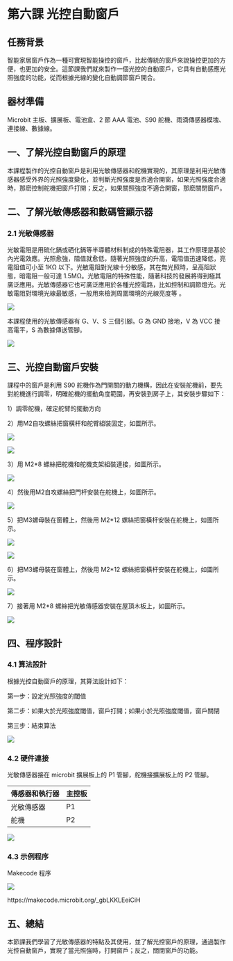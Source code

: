 # 第六課 光控自動窗戶 

## 任務背景 
<P>    
智能家居窗戶作為一種可實現智能操控的窗戶，比起傳統的窗戶來說操控更加的方便，也更加的安全。這節課我們就來製作一個光控的自動窗戶，它具有自動感應光照強度的功能，從而根據光線的變化自動調節窗戶開合。 
<P>

## 器材準備 
<P>    
Microbit 主板、擴展板、電池盒、2 節 AAA 電池、S90 舵機、雨滴傳感器模塊、連接線、數據線。 
<P> 

## 一、了解光控自動窗戶的原理 
<P>
本課程製作的光控自動窗戶是利用光敏傳感器和舵機實現的，其原理是利用光敏傳感器感受外界的光照強度變化，並判斷光照強度是否適合開窗，如果光照強度合適時，那麽控制舵機把窗戶打開；反之，如果關照強度不適合開窗，那麽關閉窗戶。 
<P>

## 二、了解光敏傳感器和數碼管顯示器 

### 2.1 光敏傳感器 
<P>
光敏電阻是用硫化鎘或硒化鎘等半導體材料制成的特殊電阻器，其工作原理是基於內光電效應。光照愈強，阻值就愈低，隨著光照強度的升高，電阻值迅速降低，亮電阻值可小至 1KΩ 以下。光敏電阻對光線十分敏感，其在無光照時，呈高阻狀態，暗電阻一般可達 1.5MΩ。光敏電阻的特殊性能，隨著科技的發展將得到極其廣泛應用。光敏傳感器它也可廣泛應用於各種光控電路，比如控制和調節燈光。光敏電阻對環境光線最敏感，一般用來檢測周圍環境的光線亮度等 。 
<P>
<P>
  
![](pic/6/6_1.png)<BR>
<P>
<P>
本課程使用的光敏傳感器有 G、V、S 三個引腳。G 為 GND 接地，V 為 VCC 接高電平，S 為數據傳送管腳。 
<P>
<P>
  
![](pic/6/6_2.png)<BR>
<P>

## 三、光控自動窗戶安裝 
<P>
課程中的窗戶是利用 S90 舵機作為門開關的動力機構，因此在安裝舵機前，要先對舵機進行調零，明確舵機的擺動角度範圍，再安裝到房子上，其安裝步驟如下： 
<P>
<P>
1）調零舵機，確定舵臂的擺動方向 
<P>
<P>
2）用M2自攻螺絲把窗橫杆和舵臂組裝固定，如圖所示。 
<P>
<P>
  
![](pic/6/6_3.jpg)<BR>
<P>
<P>
  
![](pic/6/6_4.jpg)<BR>
<P>
<P>
3）用 M2*8 螺絲把舵機和舵機支架組裝連接，如圖所示。 
<P>
<P>
  
![](pic/6/6_5.jpg)<BR>
<P>
<P>
4）然後用M2自攻螺絲把門杆安裝在舵機上，如圖所示。 
<P>
<P>
  
![](pic/6/6_6.jpg)<BR>
<P>
<P>
5）把M3螺母裝在窗體上，然後用 M2*12 螺絲把窗橫杆安裝在舵機上，如圖所示。 
<P>
<P>
  
![](pic/6/6_7.jpg)<BR>
<P>
<P>
  
![](pic/6/6_8.jpg)<BR>
<P>
<P>
6）把M3螺母裝在窗體上，然後用 M2*12 螺絲把窗橫杆安裝在舵機上，如圖所示。 
<P>
<P>
  
![](pic/6/6_9.jpg)<BR>
<P>
<P>
7）接著用 M2*8 螺絲把光敏傳感器安裝在屋頂木板上，如圖所示。 
<P>
<P>
  
![](pic/6/6_10.jpg)<BR>
<P>

## 四、程序設計 

### 4.1 算法設計 
<P>
根據光控自動窗戶的原理，其算法設計如下：  
<P>
<P>
第一步：設定光照強度的閾值 
<P>
<P>
第二步：如果大於光照強度閾值，窗戶打開；如果小於光照強度閾值，窗戶關閉 
<P>
<P>
第三步：結束算法 
<P>
<P>
  
![](pic/6/6_11.jpg)<BR>
<P>

### 4.2 硬件連接 
<P>
光敏傳感器接在 microbit 擴展板上的 P1 管腳，舵機接擴展板上的 P2 管腳。 
<P>

傳感器和執行器|主控板 
:--|:--
光敏傳感器|P1
舵機|P2 
  
<P>
  
![](pic/6/6_12.jpg)<BR>
<P>

### 4.3 示例程序 
<P>
Makecode 程序 
<P>
<P>  
  
![](pic/6/6_13.png)<BR>
<P>
<P>  
https://makecode.microbit.org/_gbLKKLEeiCiH 
<P>

## 五、總結 
<P>
本節課我們學習了光敏傳感器的特點及其使用，並了解光控窗戶的原理，通過製作光控自動窗戶，實現了當光照強時，打開窗戶；反之，關閉窗戶的功能。 
<P>
 
